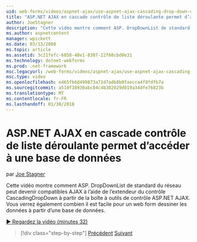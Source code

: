 ```yaml
---
uid: web-forms/videos/aspnet-ajax/use-aspnet-ajax-cascading-drop-down-control-to-access-a-database
title: "ASP.NET AJAX en cascade contrôle de liste déroulante permet d’accéder à une base de données | Documents Microsoft"
author: JoeStagner
description: "Cette vidéo montre comment ASP. DropDownList de standard du réseau peut devenir compatibles AJAX à l’aide de l’extendeur du contrôle CascadingDropDown à partir du contrôle de code ASP.NET AJAX..."
ms.author: aspnetcontent
manager: wpickett
ms.date: 03/13/2008
ms.topic: article
ms.assetid: 3c21fefc-6858-40e1-8307-22f68cbd0e31
ms.technology: dotnet-webforms
ms.prod: .net-framework
msc.legacyurl: /web-forms/videos/aspnet-ajax/use-aspnet-ajax-cascading-drop-down-control-to-access-a-database
msc.type: video
ms.openlocfilehash: e465fb6d490873a71d7adb8b0faecca4f8fdfb7a
ms.sourcegitcommit: a510f38930abc84c4b302029d019a34dfe76823b
ms.translationtype: MT
ms.contentlocale: fr-FR
ms.lasthandoff: 01/30/2018
---
```

<a name="use-aspnet-ajax-cascading-drop-down-control-to-access-a-database"></a>ASP.NET AJAX en cascade contrôle de liste déroulante permet d’accéder à une base de données
====================
par [Joe Stagner](https://github.com/JoeStagner)

Cette vidéo montre comment ASP. DropDownList de standard du réseau peut devenir compatibles AJAX à l’aide de l’extendeur du contrôle CascadingDropDown à partir de la boîte à outils de contrôle ASP.NET AJAX. Vous verrez également combien il est facile pour un web form dessiner les données à partir d’une base de données.

[&#9654; Regardez la vidéo (minutes 32)](https://channel9.msdn.com/Blogs/ASP-NET-Site-Videos/use-aspnet-ajax-cascading-drop-down-control-to-access-a-database)

>[!div class="step-by-step"]
[Précédent](two-simple-techniques-for-triggering-updates-to-update-panels.md)
[Suivant](implement-infinite-data-patterns-in-ajax.md)
